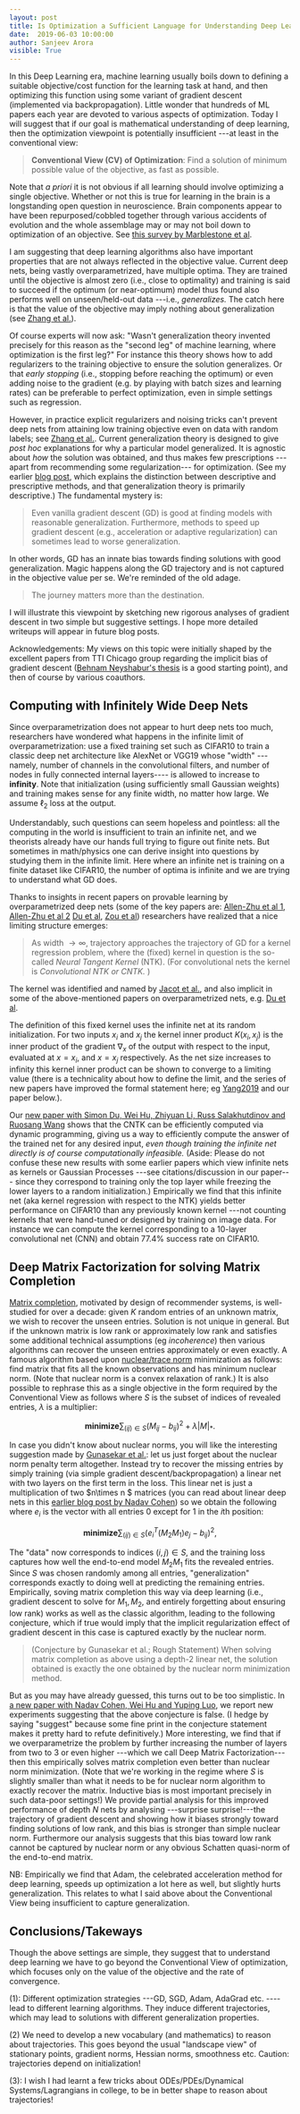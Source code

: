 ```yaml
---
layout: post
title: Is Optimization a Sufficient Language for Understanding Deep Learning?
date:  2019-06-03 10:00:00
author: Sanjeev Arora
visible: True
---
```


In this Deep Learning era, machine learning usually boils down to defining a suitable objective/cost function for the learning task at hand, and then optimizing this function using some variant of gradient descent (implemented via backpropagation).  Little wonder that hundreds of ML papers each year are devoted to various aspects of optimization. Today I will suggest that if our goal is mathematical understanding of deep learning, then  the optimization viewpoint is potentially insufficient ---at least in the conventional view:

> **Conventional View (CV) of Optimization**: Find a solution of minimum possible value of the objective, as fast as possible. 

Note that *a priori* it is not obvious if all learning should involve optimizing a single objective. Whether or not this is true for  learning in the brain is a longstanding open question in neuroscience. Brain components appear to have been repurposed/cobbled together through various accidents of evolution and the whole assemblage may or may not boil down to optimization of an objective. See [this survey by Marblestone et al](https://arxiv.org/pdf/1606.03813.pdf). 

I am suggesting that deep learning algorithms also have important properties that are not always reflected in the objective value. Current deep nets, being vastly overparametrized, have multiple optima. They are trained until the objective is almost zero (i.e., close to optimality) and training is said to succeed if the optimum (or near-optimum) model thus found also performs well on unseen/held-out data ---i.e., *generalizes.* The catch here is that the value of the objective may imply nothing about generalization (see [Zhang et al.](https://arxiv.org/abs/1611.03530)). 

Of course experts will now ask: "Wasn't generalization theory invented precisely for this reason as the "second leg" of machine learning,  where optimization is the first leg?" For instance this theory shows how to add regularizers to the training objective to ensure the solution generalizes. Or that *early stopping* (i.e., stopping before reaching the optimum) or even adding noise to the gradient (e.g. by playing with batch sizes and learning rates) can be preferable to perfect optimization, even in simple settings such as regression. 

However, in practice explicit regularizers  and noising tricks can't prevent deep nets from attaining low training objective even on data with random labels; see [Zhang et al.](https://arxiv.org/abs/1611.03530). Current generalization theory is designed to give *post hoc* explanations for why a particular model generalized. It is agnostic about *how* the solution was obtained, and thus makes few prescriptions ---apart from recommending some regularization--- for optimization.   (See my earlier [blog post](http://www.offconvex.org/2017/12/08/generalization1/), which explains the distinction between descriptive and prescriptive methods, and  that generalization theory is primarily descriptive.) The fundamental mystery is:

> Even vanilla gradient descent (GD) is good at finding models with reasonable generalization. Furthermore, methods to speed up gradient descent (e.g., acceleration or adaptive regularization) can sometimes lead to worse generalization. 

In other words, GD has an innate bias towards finding solutions with good generalization. Magic happens along the GD trajectory and is not captured in the objective value per se. We're reminded of the old adage. 

> The journey matters more than the destination. 

I will illustrate this viewpoint by sketching new  rigorous analyses of gradient descent in two simple but suggestive settings. I  hope more  detailed writeups will appear in future blog posts.

Acknowledgements: My views on this topic were initially shaped by the excellent papers from TTI Chicago group regarding the implicit bias of gradient descent ([Behnam Neyshabur's thesis](https://arxiv.org/pdf/1709.01953.pdf) is a good starting point), and then of course by  various coauthors. 

## Computing with Infinitely Wide Deep Nets 

Since overparametrization does not appear to hurt deep nets too much, researchers have wondered what happens in the infinite limit of overparametrization: use a fixed training set such as CIFAR10 to train a classic deep net architecture like AlexNet or VGG19 whose "width" ---namely, number of channels in the convolutional filters, and number of nodes in fully connected internal layers---- is allowed to increase to **infinity**. Note that initialization (using sufficiently small Gaussian weights) and training makes sense for any finite width, no matter how large. We assume $\ell_2$ loss at the output. 

Understandably, such questions can seem hopeless and pointless: all the computing in the world is insufficient to train an infinite net, and we theorists already have our hands full trying to figure out finite nets.  But sometimes in math/physics one can derive insight into questions by studying them in the infinite limit.  Here where an infinite net is training on a finite dataset like CIFAR10, the number of optima is infinite and we are trying to understand what GD does. 

 Thanks to insights in recent papers on provable learning by overparametrized deep nets (some of the key papers are: [Allen-Zhu et al 1](https://arxiv.org/abs/1811.04918), [Allen-Zhu et al 2](https://arxiv.org/abs/1811.03962) [Du et al](https://arxiv.org/abs/1811.03804), [Zou et al](https://arxiv.org/abs/1811.08888)) researchers have realized that a nice limiting structure emerges:
 
 > As width $\rightarrow \infty$, trajectory approaches the trajectory of GD for a kernel regression problem, where the (fixed) kernel in question is the so-called  *Neural Tangent Kernel* (NTK). (For convolutional nets the kernel is *Convolutional NTK or CNTK.* )
 
 The kernel was identified and named by [Jacot et al.](https://arxiv.org/abs/1806.07572), and also implicit in some of the above-mentioned papers on overparametrized nets, e.g. [Du et al](https://arxiv.org/abs/1810.02054).
 
  The definition of this fixed kernel uses the infinite net at its random initialization. For  two inputs $x_i$ and $x_j$ the kernel inner product  $K(x_i, x_j)$  is the inner product of the gradient $\nabla_x$ of the output with respect to the input, evaluated at $x=x_i$, and $x= x_j$ respectively. As the net size increases to infinity this kernel inner product can be shown to converge to a limiting value (there is a technicality about how to define the limit, and the series of new papers have improved the formal statement here; eg [Yang2019](https://arxiv.org/abs/1902.04760) and our paper below.). 
  
  Our [new paper with Simon Du, Wei Hu, Zhiyuan Li, Russ Salakhutdinov and Ruosang Wang](https://arxiv.org/abs/1904.11955) shows that the CNTK can be efficiently computed via dynamic programming, giving us a way to efficiently compute the answer of the trained net for any desired input,  *even though training the infinite net directly is of course computationally infeasible.* (Aside: Please do not confuse these new results with some earlier papers which view infinite nets as kernels or Gaussian Processes ---see citations/discussion in our paper---  since they correspond to training only the top layer while freezing the lower layers to a random initialization.) Empirically we find that this infinite net (aka kernel regression with respect to the NTK) yields better performance on CIFAR10 than any previously known kernel ---not counting kernels that were  hand-tuned or designed by training on image data. For instance we can compute the kernel corresponding to a 10-layer convolutional net (CNN) and obtain 77.4% success rate on CIFAR10. 
  
  
## Deep Matrix Factorization for solving Matrix Completion

 [Matrix completion](https://en.wikipedia.org/wiki/Matrix_completion), motivated by design of recommender systems, is well-studied for over a decade: given $K$ random entries of an unknown matrix, we wish to recover the unseen entries. Solution is not unique in general. But if the unknown matrix is low rank or approximately low rank and satisfies some additional technical assumptions (eg *incoherence*) then various algorithms can recover the unseen entries approximately or even exactly. A famous algorithm  based upon [nuclear/trace norm](https://en.wikipedia.org/wiki/Matrix_norm#Schatten_norms)  minimization as follows: find matrix that fits all the known observations and has minimum nuclear norm. (Note that nuclear norm is a convex relaxation of rank.) It is also possible to rephrase this as a single objective in the form required by the Conventional View as follows where $S$ is the subset of indices of revealed entries,  $\lambda$ is a multiplier:
  
$$\textbf{minimize} \sum_{(ij) \in S} (M_{ij} - b_{ij})^2 + \lambda |M|_{*}.$$ 

In case you didn't know about nuclear norms, you will like the interesting suggestion made by [Gunasekar et al.](http://papers.nips.cc/paper/7195-implicit-regularization-in-matrix-factorization): let us just forget about the nuclear norm penalty term  altogether. Instead try to recover the missing entries by  simply training (via simple gradient descent/backpropagation) a linear net with two layers on the first term in the loss. This linear net is just a multiplication of two $n\times n $ matrices (you can read about linear deep nets in this [earlier blog post by Nadav Cohen](http://www.offconvex.org/2018/03/02/acceleration-overparameterization/)) so we obtain the following  where $e_i$ is the vector with all entries $0$ except for $1$ in the $i$th position:

$$ \textbf{minimize} \sum_{(ij) \in S} (e_i^T(M_2M_1)e_j - b_{ij})^2, $$

The "data" now corresponds to indices $(i, j) \in S$, and the training loss captures how well the end-to-end model $M_2M_1$ fits the revealed entries.  Since $S$ was chosen randomly among all entries,  "generalization" corresponds exactly to doing well at predicting the remaining entries. Empirically, soving matrix completion this way via deep learning  (i.e., gradient descent to solve for $M_1, M_2$, and entirely forgetting about ensuring low rank) works as well as the classic algorithm, leading to the following conjecture, which if true would imply that the implicit regularization effect of gradient descent in this case is captured exactly by the nuclear norm. 

> (Conjecture by Gunasekar et al.; Rough Statement) When solving matrix completion as above using a depth-$2$ linear net, the solution obtained is exactly the  one obtained by the nuclear norm minimization method. 

But as you may have already guessed, this turns out to be too simplistic. In [a new paper with Nadav Cohen, Wei Hu and Yuping Luo](https://arxiv.org/abs/1905.13655), we report new experiments suggesting that the above conjecture is false. (I hedge by saying "suggest" because some fine print in the conjecture statement makes it pretty hard to refute definitively.) More interesting, we find that if we overparametrize the problem by further increasing the number of layers from two to $3$ or even higher ---which we call Deep Matrix Factorization---then this empirically solves matrix completion even better than nuclear norm minimization. (Note that we're working in the regime where $S$ is slightly smaller than what it needs to be for nuclear norm algorithm to exactly recover the matrix. Inductive bias is most important precisely in such data-poor settings!) We provide partial analysis for this improved performance of depth $N$ nets by analysing ---surprise surprise!---the trajectory of gradient descent and showing how it biases strongly toward finding solutions of low rank, and this bias is stronger than simple nuclear norm. Furthermore our analysis suggests that this bias toward low rank  cannot be captured by nuclear norm or any obvious Schatten quasi-norm of the end-to-end matrix. 

NB: Empirically we find that Adam, the celebrated  acceleration method for deep learning, speeds up optimization a lot here as well, but slightly hurts generalization. This relates to what I said above about the  Conventional View being insufficient to capture generalization.

## Conclusions/Takeways

Though the above settings are simple, they suggest that to understand deep learning we have to go beyond the Conventional View of optimization, which focuses only on the value of the objective and the rate of convergence.

(1): Different optimization strategies ---GD, SGD, Adam, AdaGrad etc. ----lead to different learning algorithms. They induce different trajectories, which may lead to solutions with different generalization properties. 

(2) We need to develop a new vocabulary (and mathematics) to reason about trajectories. This goes beyond the usual "landscape view" of stationary points, gradient norms, Hessian norms, smoothness etc. Caution: trajectories depend on initialization! 

(3): I wish I had learnt a few tricks about ODEs/PDEs/Dynamical Systems/Lagrangians in college, to be in better shape to reason about trajectories!











 

